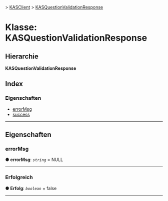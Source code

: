 [](../README.md) > [KASClient](../modules/kasclient.md) > [KASQuestionValidationResponse](../classes/kasclient.kasquestionvalidationresponse.md)

# <a name="class-kasquestionvalidationresponse"></a>Klasse: KASQuestionValidationResponse

## <a name="hierarchy"></a>Hierarchie

**KASQuestionValidationResponse**

## <a name="index"></a>Index 

### <a name="properties"></a>Eigenschaften

* [errorMsg](kasclient.kasquestionvalidationresponse.md#errormsg)
* [success](kasclient.kasquestionvalidationresponse.md#success)

---

## <a name="properties"></a>Eigenschaften

<a id="errormsg"></a>

###  <a name="errormsg"></a>errorMsg

**● errorMsg**: *`string`* = NULL

___

<a id="success"></a>

###  <a name="success"></a>Erfolgreich

**● Erfolg**: *`boolean`* = false

___

